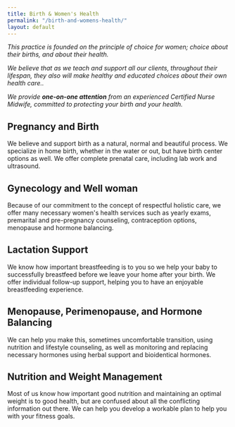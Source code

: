 ```yaml
---
title: Birth & Women's Health
permalink: "/birth-and-womens-health/"
layout: default
---
```


_This practice is founded on the principle of choice for women; choice about their births, and about their health._

_We believe that as we teach and support all our clients, throughout their lifespan, they also will make healthy and educated choices about their own health care.._

_We provide **one-on-one attention** from an experienced Certified Nurse Midwife, committed to protecting your birth and your health._

## Pregnancy and Birth

We believe and support birth as a natural, normal and beautiful process.  We specialize in home birth, whether in the water or out, but have birth center options as well. We offer complete prenatal care, including lab work and ultrasound.

## Gynecology and Well woman

Because of our commitment to the concept of respectful holistic care, we offer many necessary women's health services such as yearly exams, premarital and pre-pregnancy counseling, contraception options, menopause and hormone balancing.

## Lactation Support

We know how important breastfeeding is to you so we help your baby to successfully breastfeed before we leave your home after your birth. We offer individual follow-up support,  helping you to have an enjoyable breastfeeding experience.

## Menopause, Perimenopause, and Hormone Balancing

We can help you make this, sometimes uncomfortable transition, using nutrition and lifestyle counseling, as well as monitoring and replacing necessary hormones using herbal support and bioidentical hormones.

## Nutrition and Weight Management

Most of us know how important good nutrition and maintaining an optimal weight is to good health, but are confused about all the conflicting information out there. We can help you develop a workable plan to help you with your fitness goals.
